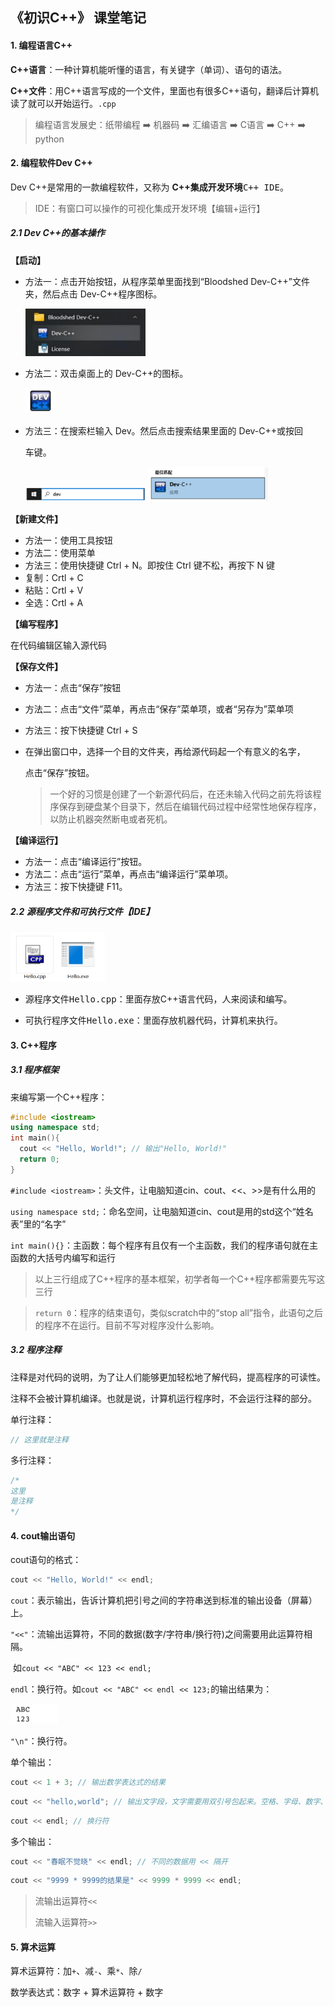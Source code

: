 ## 《初识C++》 课堂笔记

#### 1. 编程语言C++

**C++语言**：一种计算机能听懂的语言，有关键字（单词）、语句的语法。

**C++文件**：用C++语言写成的一个文件，里面也有很多C++语句，翻译后计算机读了就可以开始运行。`.cpp`

> 编程语言发展史：纸带编程 ➡️ 机器码 ➡️ 汇编语言 ➡️ C语言  ➡️ C++ ➡️ python 



#### 2. 编程软件Dev C++

Dev C++是常用的一款编程软件，又称为 **C++集成开发环境**<kbd>C++ IDE</kbd>。

> IDE：有窗口可以操作的可视化集成开发环境【编辑+运行】

##### 2.1 Dev C++的基本操作

**【启动】**

- 方法一：点击开始按钮，从程序菜单里面找到“Bloodshed Dev-C++”文件夹，然后点击 Dev-C++程序图标。

  <img src="https://github.com/sea-wyrm/study-notes/raw/main/picture/image-20220522152139430.png" width="40%" height="40%" />

- 方法二：双击桌面上的 Dev-C++的图标。

  <img src="https://github.com/sea-wyrm/study-notes/raw/main/picture/image-20220522152205129.png" width="10%" height="10%"/>

- 方法三：在搜索栏输入 Dev。然后点击搜索结果里面的 Dev-C++或按回

  车键。

  <img src="https://github.com/sea-wyrm/study-notes/raw/main/picture/image-20220522152225890.png" width="40%" height="40%" />

  <img src="https://github.com/sea-wyrm/study-notes/raw/main/picture/image-20220522152307616.png" width="40%" height="40%" />

**【新建文件】**

- 方法一：使用工具按钮
- 方法二：使用菜单
- 方法三：使用快捷键 Ctrl + N。即按住 Ctrl 键不松，再按下 N 键
- 复制：Crtl + C
- 粘贴：Crtl + V
- 全选：Crtl + A

**【编写程序】**

在代码编辑区输入源代码

**【保存文件】**

- 方法一：点击“保存”按钮

- 方法二：点击“文件”菜单，再点击“保存”菜单项，或者“另存为”菜单项

- 方法三：按下快捷键 Ctrl + S

- 在弹出窗口中，选择一个目的文件夹，再给源代码起一个有意义的名字，

  点击“保存”按钮。

  > 一个好的习惯是创建了一个新源代码后，在还未输入代码之前先将该程序保存到硬盘某个目录下，然后在编辑代码过程中经常性地保存程序，以防止机器突然断电或者死机。

**【编译运行】**

- 方法一：点击“编译运行”按钮。
- 方法二：点击“运行”菜单，再点击“编译运行”菜单项。
- 方法三：按下快捷键 F11。



##### 2.2 **源程序文件和可执行文件**【IDE】

<img src="https://github.com/sea-wyrm/study-notes/raw/main/picture/image-20220522151841709.png" width="30%" />

- 源程序文件<kbd>Hello.cpp</kbd>：里面存放C++语言代码，人来阅读和编写。 

- 可执行程序文件<kbd>Hello.exe</kbd>：里面存放机器代码，计算机来执行。



#### 3. C++程序

##### 3.1 程序框架

来编写第一个C++程序：

```C++
#include <iostream>
using namespace std;
int main(){
  cout << "Hello, World!"; // 输出"Hello, World!"
  return 0;
}
```

`#include <iostream>`：头文件，让电脑知道cin、cout、<<、>>是有什么用的

`using namespace std;`：命名空间，让电脑知道cin、cout是用的std这个“姓名表”里的“名字”

`int main(){}`：主函数：每个程序有且仅有一个主函数，我们的程序语句就在主函数的大括号内编写和运行

> 以上三行组成了C++程序的基本框架，初学者每一个C++程序都需要先写这三行

> `return 0`：程序的结束语句，类似scratch中的“stop all”指令，此语句之后的程序不在运行。目前不写对程序没什么影响。



##### 3.2 程序注释

注释是对代码的说明，为了让人们能够更加轻松地了解代码，提高程序的可读性。

注释不会被计算机编译。也就是说，计算机运行程序时，不会运行注释的部分。

单行注释：

```C++
// 这里就是注释
```

多行注释：

```C++
/*
这里
是注释
*/
```



#### 4. cout输出语句

cout语句的格式：

```C++
cout << "Hello, World!" << endl;
```

`cout`：表示输出，告诉计算机把引号之间的字符串送到标准的输出设备（屏幕）上。

`"<<"`：流输出运算符，不同的数据(数字/字符串/换行符)之间需要用此运算符相隔。

​			如`cout << "ABC" << 123 << endl;`

`endl`：换行符。如`cout << "ABC" << endl << 123;`的输出结果为：

<img src="https://github.com/sea-wyrm/study-notes/raw/main/picture/image-20220522154345012.png" width="15%" />

`"\n"`：换行符。



单个输出：

```C++
cout << 1 + 3; // 输出数学表达式的结果
```

```C++
cout << "hello,world"; // 输出文字段，文字需要用双引号包起来。空格、字母、数字、其他符号都可以是文字段
```

```C++
cout << endl; // 换行符
```



多个输出：

```c++
cout << "春眠不觉晓" << endl; // 不同的数据用 << 隔开
```

```C++
cout << "9999 * 9999的结果是" << 9999 * 9999 << endl;
```

> 流输出运算符`<<`
>
> 流输入运算符`>>`

 

#### 5. 算术运算

算术运算符：加`+`、减`-`、乘`*`、除`/`

数学表达式：数字 + 算术运算符 + 数字

